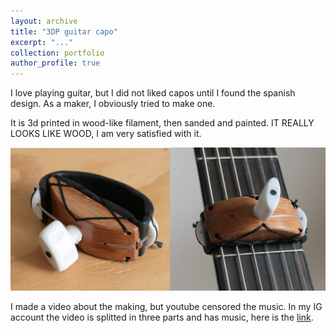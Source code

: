```yaml
---
layout: archive
title: "3DP guitar capo"
excerpt: "..."
collection: portfolio
author_profile: true
---
```


I love playing guitar, but I did not liked capos until I found the spanish design. As a maker, I obviously tried to make one.

It is 3d printed in wood-like filament, then sanded and painted. IT REALLY LOOKS LIKE WOOD, I am very satisfied with it.

<img src="/images/caps.png" width="700">

I made a video about the making, but youtube censored the music. In my IG account the video is splitted in three parts and has music, here is the [link](https://www.instagram.com/jotaka.ug/?hl=es).






